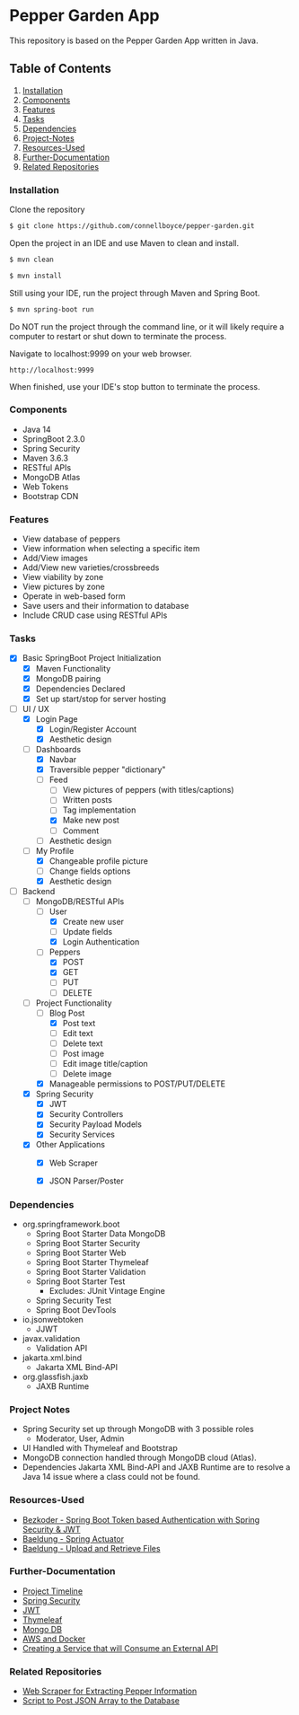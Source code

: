 # Pepper Garden App
This repository is based on the Pepper Garden App written in Java.

## Table of Contents
1. [Installation](#Installation)
2. [Components](#Components)
3. [Features](#Features)
4. [Tasks](#Tasks)
5. [Dependencies](#Dependencies)
6. [Project-Notes](#Project-Notes)
7. [Resources-Used](#Resources-Used)
8. [Further-Documentation](#Further-Documentation)
9. [Related Repositories](#Related-Repositories)


### **Installation**
Clone the repository
```bash
$ git clone https://github.com/connellboyce/pepper-garden.git
```

Open the project in an IDE and use Maven to clean and install.
```bash
$ mvn clean
```
```bash
$ mvn install
```

Still using your IDE, run the project through Maven and Spring Boot.
```bash
$ mvn spring-boot run
```
Do NOT run the project through the command line, or it will likely require a computer to restart or shut down to terminate the process.

Navigate to localhost:9999 on your web browser.
```aidl
http://localhost:9999
```

When finished, use your IDE's stop button to terminate the process.


### **Components**
* Java 14
* SpringBoot 2.3.0
* Spring Security
* Maven 3.6.3
* RESTful APIs
* MongoDB Atlas
* Web Tokens
* Bootstrap CDN


### **Features**
* View database of peppers
* View information when selecting a specific item
* Add/View images
* Add/View new varieties/crossbreeds
* View viability by zone
* View pictures by zone
* Operate in web-based form
* Save users and their information to database
* Include CRUD case using RESTful APIs


### **Tasks**
- [x] Basic SpringBoot Project Initialization
    - [x] Maven Functionality
    - [x] MongoDB pairing
    - [x] Dependencies Declared
    - [x] Set up start/stop for server hosting
- [ ] UI / UX
    - [x] Login Page
        - [x] Login/Register Account
        - [x] Aesthetic design
    - [ ] Dashboards
        - [x] Navbar
        - [x] Traversible pepper "dictionary"
        - [ ] Feed
            - [ ] View pictures of peppers (with titles/captions)
            - [ ] Written posts
            - [ ] Tag implementation
            - [x] Make new post
            - [ ] Comment
        - [ ] Aesthetic design
    - [ ] My Profile
        - [x] Changeable profile picture
        - [ ] Change fields options
        - [x] Aesthetic design
- [ ] Backend
    - [ ] MongoDB/RESTful APIs
        - [ ] User
            - [x] Create new user
            - [ ] Update fields
            - [x] Login Authentication
        - [ ] Peppers
            - [x] POST
            - [x] GET
            - [ ] PUT
            - [ ] DELETE
    - [ ] Project Functionality
        - [ ] Blog Post
            - [x] Post text
            - [ ] Edit text
            - [ ] Delete text
            - [ ] Post image
            - [ ] Edit image title/caption
            - [ ] Delete image
        - [x] Manageable permissions to POST/PUT/DELETE
    - [x] Spring Security
        - [x] JWT
        - [x] Security Controllers
        - [x] Security Payload Models
        - [x] Security Services 
    - [x] Other Applications
        - [x] Web Scraper
        - [x] JSON Parser/Poster


### **Dependencies**
* org.springframework.boot
	* Spring Boot Starter Data MongoDB
	* Spring Boot Starter Security
	* Spring Boot Starter Web
	* Spring Boot Starter Thymeleaf
	* Spring Boot Starter Validation
	* Spring Boot Starter Test
		* Excludes: JUnit Vintage Engine
	* Spring Security Test
	* Spring Boot DevTools
* io.jsonwebtoken
	* JJWT
* javax.validation
	* Validation API
* jakarta.xml.bind
	* Jakarta XML Bind-API
* org.glassfish.jaxb
	* JAXB Runtime


### **Project Notes**
* Spring Security set up through MongoDB with 3 possible roles
	* Moderator, User, Admin
* UI Handled with Thymeleaf and Bootstrap
* MongoDB connection handled through MongoDB cloud (Atlas).
* Dependencies Jakarta XML Bind-API and JAXB Runtime are to resolve a Java 14 issue where a class could not be found.


### **Resources-Used**
* [Bezkoder - Spring Boot Token based Authentication with Spring Security & JWT](https://bezkoder.com/spring-boot-jwt-authentication/)
* [Baeldung - Spring Actuator](https://www.baeldung.com/spring-boot-actuators)
* [Baeldung - Upload and Retrieve Files](https://www.baeldung.com/spring-boot-mongodb-upload-file)

### **Further-Documentation**
* [Project Timeline](documentation/TASKS_TIMELINE.md)
* [Spring Security](documentation/SPRING_SECURITY.md)
* [JWT](documentation/JWT.md)
* [Thymeleaf](documentation/THYMELEAF.md)
* [Mongo DB](documentation/MONGODB.md)
* [AWS and Docker](documentation/AWS_and_DOCKER.md)
* [Creating a Service that will Consume an External API](documentation/USING_AN_EXTERNAL_API.md)


### **Related Repositories**
* [Web Scraper for Extracting Pepper Information](https://github.com/connellboyce/spring-boot-scraper)
* [Script to Post JSON Array to the Database](https://github.com/connellboyce/Python-API-Poster)